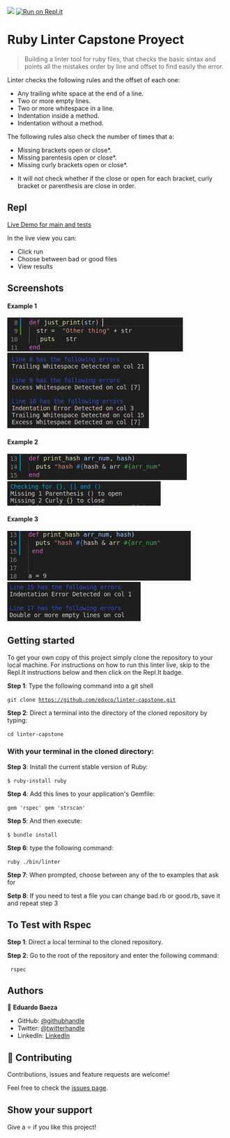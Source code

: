 ![](https://img.shields.io/badge/Microverse-blueviolet)
[![Run on Repl.it](https://repl.it/@edxco/linter-capstone#README.md)](https://repl.it/@edxco/linter-capstone#README.md)

# Ruby Linter Capstone Proyect

> Building a linter tool for ruby files, that checks the basic sintax and points all the mistakes order by line and offset to find easily the error. 

Linter checks the following rules and the offset of each one:

 - Any trailing white space at the end of a line.
 - Two or more empty lines.
 - Two or more whitespace in a line.
 - Indentation inside a method.
 - Indentation without a method.

 The following rules also check the number of times that a:

 - Missing brackets open or close*.
 - Missing parentesis open or close*.
 - Missing curly brackets open or close*.

* It will not check whether if the close or open for each bracket, curly bracket or parenthesis are close in order.

## Repl

[Live Demo for main and tests](https://repl.it/@edxco/linter-capstone#README.md)

In the live view you can:
- Click run 
- Choose between bad or good files
- View results

## Screenshots

#### Example 1
![Example1](screenshot/ex1.png)
![Example1](screenshot/ex2.png)

#### Example 2
![Example1](screenshot/ex3.png)
![Example1](screenshot/ex4.png)

#### Example 3
![Example1](screenshot/ex5.png)
![Example1](screenshot/ex6.png)

## Getting started

To get your own copy of this project simply clone the repository to your local machine. For instructions on how to run this linter live, skip to the Repl.It instructions below and then click on the Repl.It badge.

**Step 1**: Type the following command into a git shell

<code>git clone <https://github.com/edxco/linter-capstone.git></code>

**Step 2**: Direct a terminal into the directory of the cloned repository by typing:

<code>cd linter-capstone</code>

### With your terminal in the cloned directory:

**Step 3**: Install the current stable version of Ruby:

<code>$ ruby-install ruby</code>

**Step 4**: Add this lines to your application's Gemfile:

<code>gem 'rspec'
gem 'strscan'</code>

**Step 5**: And then execute:

<code>$ bundle install</code>

**Step 6**:  type the following command:

<code>ruby ./bin/linter</code>

**Step 7**: When prompted, choose between any of the to examples that ask for

**Setp 8**: If you need to test a file you can change bad.rb or good.rb, save it and repeat step 3

## To Test with Rspec

**Step 1**: Direct a local terminal to the cloned repository.

**Step 2**: Go to the root of the repository and enter the following command:

<code> rspec</code>

## Authors

👤 **Eduardo Baeza**

- GitHub: [@githubhandle](https://github.com/edxco/)
- Twitter: [@twitterhandle](https://twitter.com/lalo_nbc/)
- LinkedIn: [LinkedIn](https://www.linkedin.com/in/eduardo-n-baeza/)

## 🤝 Contributing

Contributions, issues and feature requests are welcome!

Feel free to check the [issues page](issues/).

## Show your support

Give a ⭐️ if you like this project!